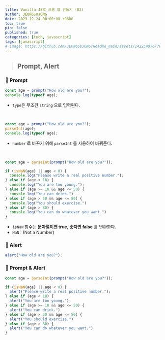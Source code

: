 ```yaml
---
title: Vanilla JS로 크롬 앱 만들기 (02)
author: JEONGSUJONG
date: 2023-12-24 00:00:00 +0800
toc: true
pin: false
published: true
categories: [tech, javascript]
tags: [javascript]
# image: https://github.com/JEONGSUJONG/Readme_main/assets/142254876/7607d850-fd45-47a2-9bc2-7c2983db77f1
---
```


> ## Prompt, Alert

### 🧷 Prompt
```javascript
const age = prompt("How old are you?");
console.log(typeof age);
```
<!-- ![prompt_img](https://github.com/JEONGSUJONG/Readme_main/assets/142254876/b3a3717a-2d62-4e18-bb87-33876c1720df) -->

- `type`은 무조건 `string` 으로 입력된다.

<br>

```javascript
const age = prompt("How old are you?");
parseInt(age);
console.log(typeof age);
```

- `number` 로 바꾸기 위해 `parseInt` 를 사용하여 바꿔준다.

<br>

```javascript
const age = parseInt(prompt("How old are you?"));

if (isNaN(age) || age < 0) {
  console.log("Please write a real positive number.");
} else if (age < 18) {
  console.log("You are too young.");
} else if (age >= 18 && age <= 50) {
  console.log("You can drink.")
} else if (age > 50 && age <= 80) {
  console.log("You should exercise.")
} else if (age > 80) {
  console.log("You can do whatever you want.")
}
```
- `isNaN` 함수는 **문자열이면 true**, **숫자면 false** 를 변환한다.
- `NaN` : (Not a Number)

<!-- ![prompt-console](https://github.com/JEONGSUJONG/Readme_main/assets/142254876/0470196d-ba5c-48a5-9f30-c14845b76a26) -->



### 🧷 Alert
```javascript
alert("How old are you?");
```
<!-- ![alert_img](https://github.com/JEONGSUJONG/Readme_main/assets/142254876/5a00f268-5290-49d6-9b6b-6a586262ac7b) -->

### 🧷 Prompt & Alert
```javascript
const age = parseInt(prompt("How old are you?"));

if (isNaN(age) || age < 0) {
  alert("Please write a real positive number.");
} else if (age < 18) {
  alert("You are too young.");
} else if (age >= 18 && age <= 50) {
  alert("You can drink.")
} else if (age > 50 && age <= 80) {
  alert("You should exercise.")
} else if (age > 80) {
  alert("You can do whatever you want.")
}
```

<!-- ![prompt-alert](https://github.com/JEONGSUJONG/Readme_main/assets/142254876/134ecb62-d6c8-4475-8401-6eff3624cc4e) -->